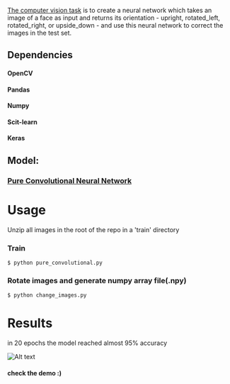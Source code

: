[The computer vision task](https://gist.github.com/csaftoiu/9fccaf47fd8f96cd378afd8fdd0d63c1) is to create a neural network which takes an image of a face as input and returns its orientation - upright, rotated_left, rotated_right, or upside_down - and use this neural network to correct the images in the test set.

## Dependencies
#### OpenCV
#### Pandas
#### Numpy
#### Scit-learn
#### Keras

## Model:

### [Pure Convolutional Neural Network](https://arxiv.org/pdf/1412.6806.pdf)


# Usage

Unzip all images in the root of the repo in a 'train' directory

### Train
```
$ python pure_convolutional.py
```

### Rotate images and generate numpy array file(.npy)
```
$ python change_images.py
```

# Results
in 20 epochs the model reached almost 95% accuracy 

![Alt text](https://i.imgur.com/DHoTzgO.png)

#### check the demo :)

